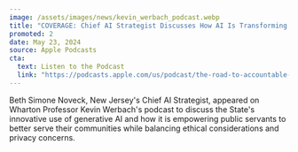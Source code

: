 ```yaml
---
image: /assets/images/news/kevin_werbach_podcast.webp
title: "COVERAGE: Chief AI Strategist Discusses How AI Is Transforming Government Services"
promoted: 2
date: May 23, 2024 
source: Apple Podcasts
cta:
  text: Listen to the Podcast
  link: "https://podcasts.apple.com/us/podcast/the-road-to-accountable-ai/id1739948118"
---
```


Beth Simone Noveck, New Jersey's Chief AI Strategist, appeared on Wharton Professor Kevin Werbach's podcast to discuss the State's innovative use of generative AI and how it is empowering public servants to better serve their communities while balancing ethical considerations and privacy concerns. 
